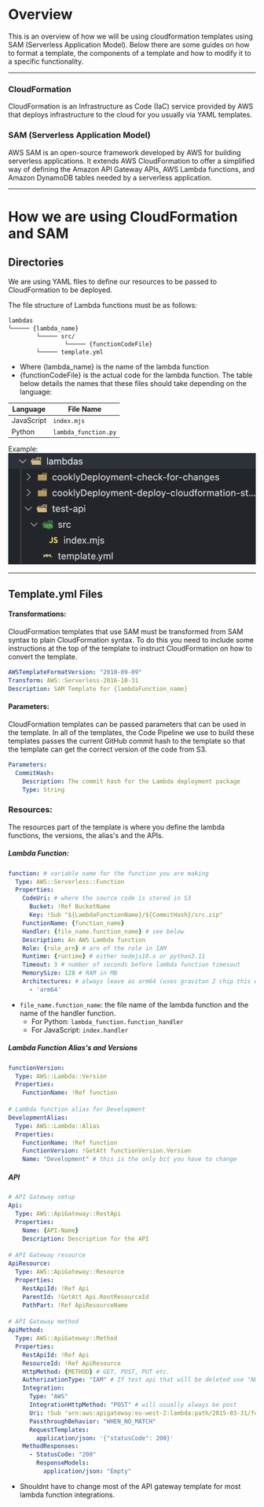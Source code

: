 # Overview

This is an overview of how we will be using cloudformation templates using SAM (Serverless Application Model). Below there are some guides on how to format a template, the components of a template and how to modify it to a specific functionality.

---

### CloudFormation

CloudFormation is an Infrastructure as Code (IaC) service provided by AWS that deploys infrastructure to the cloud for you usually via YAML templates.

### SAM (Serverless Application Model)

AWS SAM is an open-source framework developed by AWS for building serverless applications. It extends AWS CloudFormation to offer a simplified way of defining the Amazon API Gateway APIs, AWS Lambda functions, and Amazon DynamoDB tables needed by a serverless application.

---

# How we are using CloudFormation and SAM

## Directories

We are using YAML files to define our resources to be passed to CloudFormation to be deployed.

The file structure of Lambda functions must be as follows:

```
lambdas
└───── {lambda_name}
        └───── src/
                └───── {functionCodeFile}
        └───── template.yml
```

- Where {lambda_name} is the name of the lambda function
- {functionCodeFile} is the actual code for the lambda function. The table below details the names that these files should take depending on the language:

| Language   | File Name            |
| ---------- | -------------------- |
| JavaScript | `index.mjs`          |
| Python     | `lambda_function.py` |

Example:
![example](./directory_example.png)

---

## Template.yml Files

#### Transformations:

CloudFormation templates that use SAM must be transformed from SAM syntax to plain CloudFormation syntax. To do this you need to include some instructions at the top of the template to instruct CloudFormation on how to convert the template.

```yaml
AWSTemplateFormatVersion: "2010-09-09"
Transform: AWS::Serverless-2016-10-31
Description: SAM Template for {lambdaFunction_name}
```

#### Parameters:

CloudFormation templates can be passed parameters that can be used in the template. In all of the templates, the Code Pipeline we use to build these templates passes the current GitHub commit hash to the template so that the template can get the correct version of the code from S3.

```yaml
Parameters:
  CommitHash:
    Description: The commit hash for the Lambda deployment package
    Type: String
```

### Resources:

The resources part of the template is where you define the lambda functions, the versions, the alias's and the APIs.

##### Lambda Function:

```yaml
function: # variable name for the function you are making
  Type: AWS::Serverless::Function 
  Properties:
    CodeUri: # where the source code is stored in S3
      Bucket: !Ref BucketName
      Key: !Sub "${LambdaFunctionName}/${CommitHash}/src.zip"
    FunctionName: {function_name} 
    Handler: {file_name.function_name} # see below
    Description: An AWS Lambda function
    Role: {role_arn} # arn of the role in IAM
    Runtime: {runtime} # either nodejs18.x or python3.11
    Timeout: 3 # number of seconds before lambda function timesout
    MemorySize: 128 # RAM in MB
    Architectures: # always leave as arm64 (uses graviton 2 chip this way)
      - 'arm64'
```

- `file_name.function_name`: the file name of the lambda function and the name of the handler function. 
	- For Python: `lambda_function.function_handler`
	- For JavaScript: `index.handler`

##### Lambda Function Alias's and Versions

```yaml
functionVersion:
  Type: AWS::Lambda::Version
  Properties:
    FunctionName: !Ref function

# Lambda function alias for Development
DevelopmentAlias:
  Type: AWS::Lambda::Alias
  Properties:
    FunctionName: !Ref function
    FunctionVersion: !GetAtt functionVersion.Version 
    Name: "Development" # this is the only bit you have to change
```

##### API
```yaml
# API Gateway setup
Api:
  Type: AWS::ApiGateway::RestApi
  Properties:
    Name: {API-Name}
    Description: Description for the API

# API Gateway resource
ApiResource:
  Type: AWS::ApiGateway::Resource
  Properties:
    RestApiId: !Ref Api
    ParentId: !GetAtt Api.RootResourceId
    PathPart: !Ref ApiResourceName

# API Gateway method
ApiMethod:
  Type: AWS::ApiGateway::Method
  Properties:
    RestApiId: !Ref Api
    ResourceId: !Ref ApiResource
    HttpMethod: {METHOD} # GET, POST, PUT etc. 
    AuthorizationType: "IAM" # If test api that will be deleted use "NONE"
    Integration:
      Type: "AWS"
      IntegrationHttpMethod: "POST" # will usually always be post 
      Uri: !Sub "arn:aws:apigateway:eu-west-2:lambda:path/2015-03-31/functions/${function.Arn}/invocations"
      PassthroughBehavior: "WHEN_NO_MATCH"
      RequestTemplates:
        application/json: '{"statusCode": 200}'
    MethodResponses:
      - StatusCode: "200"
        ResponseModels:
          application/json: "Empty"
```

- Shouldnt have to change most of the API gateway template for most lambda function integrations.

